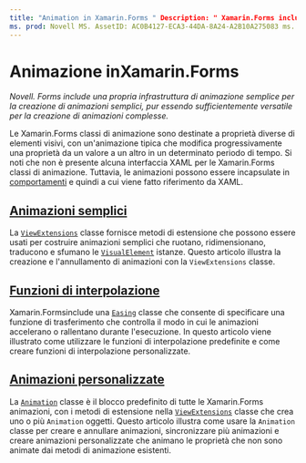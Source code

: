 ```yaml
---
title: "Animation in Xamarin.Forms " Description: " Xamarin.Forms include un'infrastruttura di animazione semplice per la creazione di animazioni semplici, pur essendo sufficientemente versatile da creare animazioni complesse".
ms. prod: Novell MS. AssetID: AC0B4127-ECA3-44DA-8A24-A2B10A275083 ms. Technology: Novell-Forms Author: davidbritch ms. Author: dabritch ms. Date: 07/14/2016 no-loc: [ Xamarin.Forms , Xamarin.Essentials ]
---
```


# <a name="animation-in-xamarinforms"></a>Animazione inXamarin.Forms

_Novell. Forms include una propria infrastruttura di animazione semplice per la creazione di animazioni semplici, pur essendo sufficientemente versatile per la creazione di animazioni complesse._

Le Xamarin.Forms classi di animazione sono destinate a proprietà diverse di elementi visivi, con un'animazione tipica che modifica progressivamente una proprietà da un valore a un altro in un determinato periodo di tempo. Si noti che non è presente alcuna interfaccia XAML per le Xamarin.Forms classi di animazione. Tuttavia, le animazioni possono essere incapsulate in [comportamenti](~/xamarin-forms/app-fundamentals/behaviors/index.md) e quindi a cui viene fatto riferimento da XAML.

## <a name="simple-animations"></a>[Animazioni semplici](simple.md)

La [`ViewExtensions`](xref:Xamarin.Forms.ViewExtensions) classe fornisce metodi di estensione che possono essere usati per costruire animazioni semplici che ruotano, ridimensionano, traducono e sfumano le [`VisualElement`](xref:Xamarin.Forms.VisualElement) istanze. Questo articolo illustra la creazione e l'annullamento di animazioni con la `ViewExtensions` classe.

## <a name="easing-functions"></a>[Funzioni di interpolazione](easing.md)

Xamarin.Formsinclude una [`Easing`](xref:Xamarin.Forms.Easing) classe che consente di specificare una funzione di trasferimento che controlla il modo in cui le animazioni accelerano o rallentano durante l'esecuzione. In questo articolo viene illustrato come utilizzare le funzioni di interpolazione predefinite e come creare funzioni di interpolazione personalizzate.

## <a name="custom-animations"></a>[Animazioni personalizzate](custom.md)

La [`Animation`](xref:Xamarin.Forms.Animation) classe è il blocco predefinito di tutte le Xamarin.Forms animazioni, con i metodi di estensione nella [`ViewExtensions`](xref:Xamarin.Forms.ViewExtensions) classe che crea uno o più `Animation` oggetti. Questo articolo illustra come usare la `Animation` classe per creare e annullare animazioni, sincronizzare più animazioni e creare animazioni personalizzate che animano le proprietà che non sono animate dai metodi di animazione esistenti.
